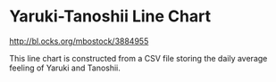Yaruki-Tanoshii Line Chart
====
<http://bl.ocks.org/mbostock/3884955>

This line chart is constructed from a CSV file storing the daily average feeling of Yaruki and Tanoshii. 
